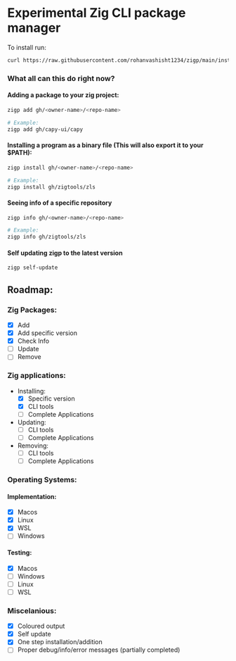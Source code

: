 # Experimental Zig CLI package manager

To install run:

```bash
curl https://raw.githubusercontent.com/rohanvashisht1234/zigp/main/install_script.sh -sSf | sh
```

### What all can this do right now?

#### Adding a package to your zig project:

```bash
zigp add gh/<owner-name>/<repo-name>

# Example:
zigp add gh/capy-ui/capy
```

#### Installing a program as a binary file (This will also export it to your $PATH):

```bash
zigp install gh/<owner-name>/<repo-name>

# Example:
zigp install gh/zigtools/zls
```

#### Seeing info of a specific repository

```bash
zigp info gh/<owner-name>/<repo-name>

# Example:
zigp info gh/zigtools/zls
```
#### Self updating zigp to the latest version

```bash
zigp self-update
```

## Roadmap:

### Zig Packages:
- [x] Add
- [x] Add specific version
- [x] Check Info
- [ ] Update
- [ ] Remove

### Zig applications:
- Installing:
    - [x] Specific version
    - [x] CLI tools
    - [ ] Complete Applications
- Updating:
    - [ ] CLI tools
    - [ ] Complete Applications
- Removing:
    - [ ] CLI tools
    - [ ] Complete Applications

### Operating Systems:

#### Implementation:
- [x] Macos
- [x] Linux
- [x] WSL
- [ ] Windows

#### Testing:
- [x] Macos
- [ ] Windows
- [ ] Linux
- [ ] WSL

### Miscelanious:

- [x] Coloured output
- [x] Self update
- [x] One step installation/addition
- [ ] Proper debug/info/error messages (partially completed)
